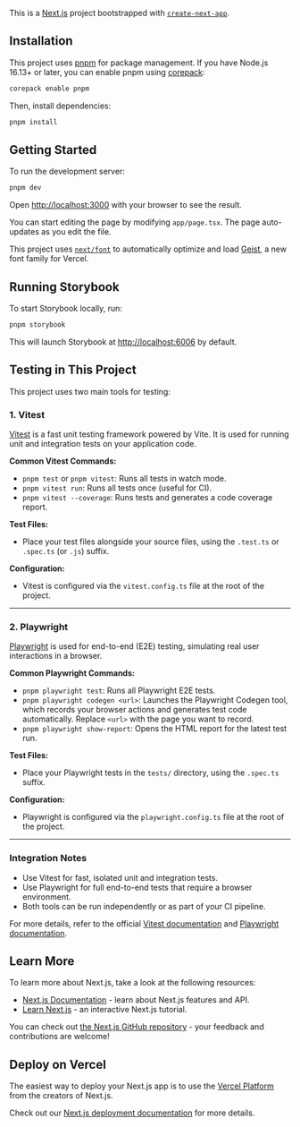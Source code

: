 This is a [Next.js](https://nextjs.org) project bootstrapped with [`create-next-app`](https://nextjs.org/docs/app/api-reference/cli/create-next-app).

## Installation

This project uses [pnpm](https://pnpm.io/) for package management. If you have Node.js 16.13+ or later, you can enable pnpm using [corepack](https://nodejs.org/api/corepack.html):

```bash
corepack enable pnpm
```

Then, install dependencies:

```bash
pnpm install
```

## Getting Started

To run the development server:

```bash
pnpm dev
```

Open [http://localhost:3000](http://localhost:3000) with your browser to see the result.

You can start editing the page by modifying `app/page.tsx`. The page auto-updates as you edit the file.

This project uses [`next/font`](https://nextjs.org/docs/app/building-your-application/optimizing/fonts) to automatically optimize and load [Geist](https://vercel.com/font), a new font family for Vercel.

## Running Storybook

To start Storybook locally, run:

```bash
pnpm storybook
```

This will launch Storybook at [http://localhost:6006](http://localhost:6006) by default.

## Testing in This Project

This project uses two main tools for testing:

### 1. Vitest

[Vitest](https://vitest.dev/) is a fast unit testing framework powered by Vite. It is used for running unit and integration tests on your application code.

**Common Vitest Commands:**

- `pnpm test` or `pnpm vitest`: Runs all tests in watch mode.
- `pnpm vitest run`: Runs all tests once (useful for CI).
- `pnpm vitest --coverage`: Runs tests and generates a code coverage report.

**Test Files:**

- Place your test files alongside your source files, using the `.test.ts` or `.spec.ts` (or `.js`) suffix.

**Configuration:**

- Vitest is configured via the `vitest.config.ts` file at the root of the project.

---

### 2. Playwright

[Playwright](https://playwright.dev/) is used for end-to-end (E2E) testing, simulating real user interactions in a browser.

**Common Playwright Commands:**

- `pnpm playwright test`: Runs all Playwright E2E tests.
- `pnpm playwright codegen <url>`: Launches the Playwright Codegen tool, which records your browser actions and generates test code automatically. Replace `<url>` with the page you want to record.
- `pnpm playwright show-report`: Opens the HTML report for the latest test run.

**Test Files:**

- Place your Playwright tests in the `tests/` directory, using the `.spec.ts` suffix.

**Configuration:**

- Playwright is configured via the `playwright.config.ts` file at the root of the project.

---

### Integration Notes

- Use Vitest for fast, isolated unit and integration tests.
- Use Playwright for full end-to-end tests that require a browser environment.
- Both tools can be run independently or as part of your CI pipeline.

For more details, refer to the official [Vitest documentation](https://vitest.dev/) and [Playwright documentation](https://playwright.dev/).

## Learn More

To learn more about Next.js, take a look at the following resources:

- [Next.js Documentation](https://nextjs.org/docs) - learn about Next.js features and API.
- [Learn Next.js](https://nextjs.org/learn) - an interactive Next.js tutorial.

You can check out [the Next.js GitHub repository](https://github.com/vercel/next.js) - your feedback and contributions are welcome!

## Deploy on Vercel

The easiest way to deploy your Next.js app is to use the [Vercel Platform](https://vercel.com/new?utm_medium=default-template&filter=next.js&utm_source=create-next-app&utm_campaign=create-next-app-readme) from the creators of Next.js.

Check out our [Next.js deployment documentation](https://nextjs.org/docs/app/building-your-application/deploying) for more details.
